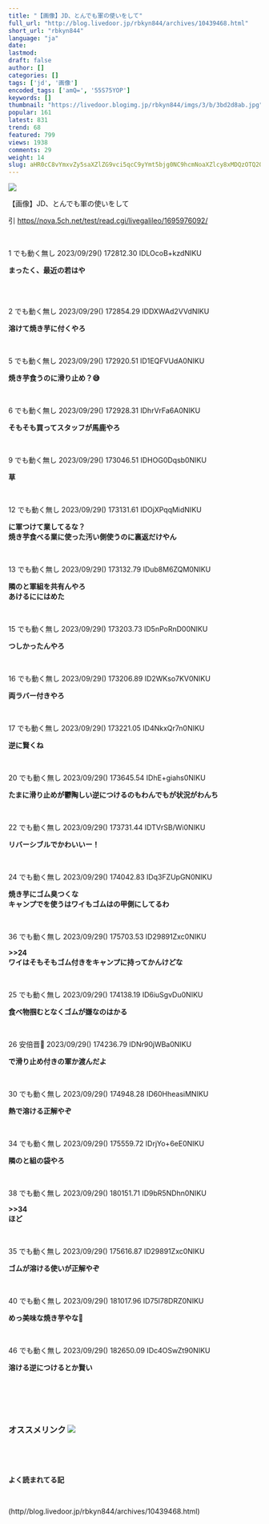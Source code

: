 ```yaml
---
title: "【画像】JD、とんでも軍の使いをして"
full_url: "http://blog.livedoor.jp/rbkyn844/archives/10439468.html"
short_url: "rbkyn844"
language: "ja"
date: 
lastmod: 
draft: false
author: []
categories: []
tags: ['jd', '画像']
encoded_tags: ['amQ=', '55S75YOP']
keywords: []
thumbnail: "https://livedoor.blogimg.jp/rbkyn844/imgs/3/b/3bd2d8ab.jpg"
popular: 161
latest: 831
trend: 68
featured: 799
views: 1938
comments: 29
weight: 14
slug: aHR0cC8vYmxvZy5saXZlZG9vci5qcC9yYmt5bjg0NC9hcmNoaXZlcy8xMDQzOTQ2OC5odG1s
---
```


![](https://livedoor.blogimg.jp/rbkyn844/imgs/3/b/3bd2d8ab.jpg)

<div><p>【画像】JD、とんでも軍の使いをして</p><p>引 <a title='' target='_blank' href='https//nova.5ch.net/test/read.cgi/livegalileo/1695976092/'>https//nova.5ch.net/test/read.cgi/livegalileo/1695976092/ </a> </p><br><p class='res1'>1 でも動く無し 2023/09/29() 172812.30 IDLOcoB+kzdNIKU </p> <p class='res2'><b> まったく、最近の若はや <br> </b></p><blockquote class='imgur-embed-pub'></blockquote><b> </b><br> <br> <p class='res1'>2 でも動く無し 2023/09/29() 172854.29 IDDXWAd2VVdNIKU </p> <p class='res2'><b> 溶けて焼き芋に付くやろ </b></p><br> <p class='res1'>5 でも動く無し 2023/09/29() 172920.51 ID1EQFVUdA0NIKU </p> <p class='res2'><b> 焼き芋食うのに滑り止め？😅 </b></p><br> <p class='res1'>6 でも動く無し 2023/09/29() 172928.31 IDhrVrFa6A0NIKU </p> <p class='res2'><b> そもそも買ってスタッフが馬鹿やろ </b></p><br> <p class='res1'>9 でも動く無し 2023/09/29() 173046.51 IDHOG0Dqsb0NIKU </p> <p class='res2'><b> 草 </b></p><br> <p class='res1'>12 でも動く無し 2023/09/29() 173131.61 IDOjXPqqMidNIKU </p> <p class='res2'><b> に軍つけて業してるな？ <br> 焼き芋食べる業に使った汚い側使うのに裏返だけやん </b></p><br> <p class='res1'>13 でも動く無し 2023/09/29() 173132.79 IDub8M6ZQM0NIKU </p> <p class='res2'><b> 隣のと軍組を共有んやろ <br> あけるににはめた </b></p><br> <p class='no-pc'></p> <p class='res1'>15 でも動く無し 2023/09/29() 173203.73 ID5nPoRnD00NIKU </p> <p class='res2'><b> つしかったんやろ </b></p><br> <p class='res1'>16 でも動く無し 2023/09/29() 173206.89 ID2WKso7KV0NIKU </p> <p class='res2'><b> 両ラバー付きやろ </b></p><br> <p class='res1'>17 でも動く無し 2023/09/29() 173221.05 ID4NkxQr7n0NIKU </p> <p class='res2'><b> 逆に賢くね </b></p><br> <p class='res1'>20 でも動く無し 2023/09/29() 173645.54 IDhE+giahs0NIKU </p> <p class='res2'><b> たまに滑り止めが鬱陶しい逆につけるのもわんでもが状況がわんち </b></p><br> <p class='res1'>22 でも動く無し 2023/09/29() 173731.44 IDTVrSB/Wi0NIKU </p> <p class='res2'><b> リバーシブルでかわいいー！ </b></p><br> <p class='res1'>24 でも動く無し 2023/09/29() 174042.83 IDq3FZUpGN0NIKU </p> <p class='res2'><b> 焼き芋にゴム臭つくな <br> キャンプでを使うはワイもゴムはの甲側にしてるわ </b></p><br> <p class='res1'>36 でも動く無し 2023/09/29() 175703.53 ID29891Zxc0NIKU </p> <p class='res2'><b> >>24 <br> ワイはそもそもゴム付きをキャンプに持ってかんけどな </b></p><br> <p class='res1'>25 でも動く無し 2023/09/29() 174138.19 ID6iuSgvDu0NIKU </p> <p class='res2'><b> 食べ物掴むとなくゴムが嫌なのはかる </b></p><br> <p class='res1'>26 安倍晋🥶 2023/09/29() 174236.79 IDNr90jWBa0NIKU </p> <p class='res2'><b> で滑り止め付きの軍か渡んだよ </b></p><br> <p class='res1'>30 でも動く無し 2023/09/29() 174948.28 ID60HheasiMNIKU </p> <p class='res2'><b> 熱で溶ける正解やぞ </b></p><br> <p class='res1'>34 でも動く無し 2023/09/29() 175559.72 IDrjYo+6eE0NIKU </p> <p class='res2'><b> 隣のと組の袋やろ </b></p><br> <p class='res1'>38 でも動く無し 2023/09/29() 180151.71 ID9bR5NDhn0NIKU </p> <p class='res2'><b> >>34 <br> ほど </b></p><br> <p class='res1'>35 でも動く無し 2023/09/29() 175616.87 ID29891Zxc0NIKU </p> <p class='res2'><b> ゴムが溶ける使いが正解やぞ </b></p><br> <p class='res1'>40 でも動く無し 2023/09/29() 181017.96 ID75I78DRZ0NIKU </p> <p class='res2'><b> めっ美味な焼き芋やな🍠 </b></p><br> <p class='res1'>46 でも動く無し 2023/09/29() 182650.09 IDc4OSwZt90NIKU </p> <p class='res2'><b> 溶ける逆につけるとか賢い </b></p><br> <p id='5077e33f033c4e934bb013c7c4eb8bbd'> </p><br> <br> <p class='no-pc'></p> <h3 class='linkh'>オススメリンク <img src='http//blog.livedoor.jp/rbkyn844/ftp/fusagikom-fikergh.png'></h3> <p class='link2'> </p><br> <p class='no-pc'></p> <p class='no-pc'><br><p><b>よく読まれてる記</b></p><br></p> </div>

(http//blog.livedoor.jp/rbkyn844/archives/10439468.html)
